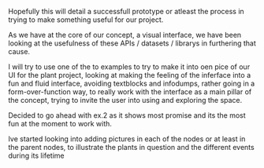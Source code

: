 Hopefully this will detail a successfull prototype or atleast the process in trying  to make something useful for our project.

As we have at the core of our concept, a visual interface, we have been looking at the usefulness of these APIs / datasets / librarys in furthering that cause.

I will try to use one of the to examples to try to make it into oen pice of our UI for the plant project, looking at making the feeling of the inferface into a fun and fluid interface, avoiding textblocks and infodumps, rather going in a form-over-function way, to really work with the interface as a main pillar of the concept, trying to invite the user into using and exploring the space.

Decided to go ahead with ex.2 as it shows most promise and its the most fun at the moment to work with.

Ive started looking into adding pictures in each of the nodes or at least in the parent nodes, to illustrate the plants in question and the different events during its lifetime
